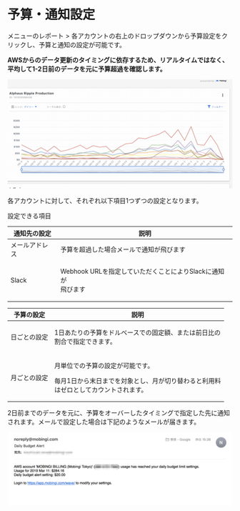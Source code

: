 # 予算・通知設定

メニューのレポート > 各アカウントの右上のドロップダウンから予算設定をクリックし、予算と通知の設定が可能です。

**AWSからのデータ更新のタイミングに依存するため、リアルタイムではなく、平均して1-2日前のデータを元に予算超過を確認します。**

![](../../assets/wave/2021-09-08_10.10.06.gif)

各アカウントに対して、それぞれ以下項目1つずつの設定となります。

設定できる項目

| 通知先の設定  | 説明                                                |
| ------- | ------------------------------------------------- |
| メールアドレス | 予算を超過した場合メールで通知が飛びます                              |
| Slack   | <p>Webhook URLを指定していただくことによりSlackに通知が<br>飛びます</p> |

| 予算の設定  | 説明                                                                           |
| ------ | ---------------------------------------------------------------------------- |
| 日ごとの設定 | <p>1日あたりの予算をドルベースでの固定額、または前日比の<br>割合で指定できます。</p>                             |
| 月ごとの設定 | <p>月単位での予算の設定が可能です。</p><p>毎月1日から末日までを対象とし、月が切り替わると利用料<br>はゼロとしてカウントされます。</p> |

2日前までのデータを元に、予算をオーバーしたタイミングで指定した先に通知されます。メールで設定した場合は下記のようなメールが届きます。

![](../../assets/wave/dba1.png)
